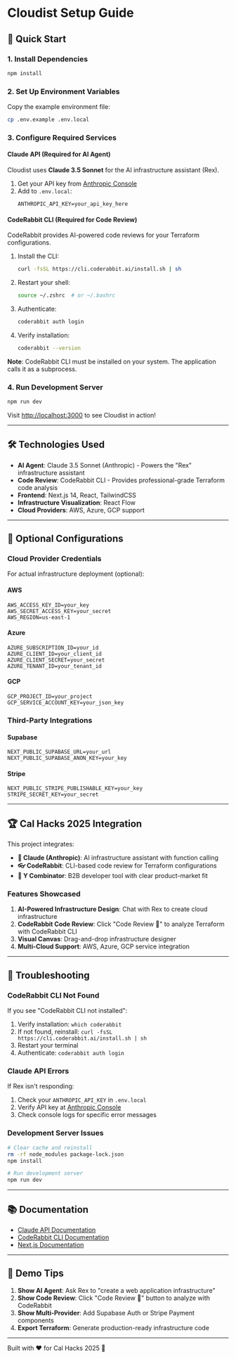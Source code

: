 # Cloudist Setup Guide

## 🚀 Quick Start

### 1. Install Dependencies

```bash
npm install
```

### 2. Set Up Environment Variables

Copy the example environment file:

```bash
cp .env.example .env.local
```

### 3. Configure Required Services

#### Claude API (Required for AI Agent)

Cloudist uses **Claude 3.5 Sonnet** for the AI infrastructure assistant (Rex).

1. Get your API key from [Anthropic Console](https://console.anthropic.com/)
2. Add to `.env.local`:
   ```
   ANTHROPIC_API_KEY=your_api_key_here
   ```

#### CodeRabbit CLI (Required for Code Review)

CodeRabbit provides AI-powered code reviews for your Terraform configurations.

1. Install the CLI:
   ```bash
   curl -fsSL https://cli.coderabbit.ai/install.sh | sh
   ```

2. Restart your shell:
   ```bash
   source ~/.zshrc  # or ~/.bashrc
   ```

3. Authenticate:
   ```bash
   coderabbit auth login
   ```

4. Verify installation:
   ```bash
   coderabbit --version
   ```

**Note**: CodeRabbit CLI must be installed on your system. The application calls it as a subprocess.

### 4. Run Development Server

```bash
npm run dev
```

Visit [http://localhost:3000](http://localhost:3000) to see Cloudist in action!

---

## 🛠️ Technologies Used

- **AI Agent**: Claude 3.5 Sonnet (Anthropic) - Powers the "Rex" infrastructure assistant
- **Code Review**: CodeRabbit CLI - Provides professional-grade Terraform code analysis
- **Frontend**: Next.js 14, React, TailwindCSS
- **Infrastructure Visualization**: React Flow
- **Cloud Providers**: AWS, Azure, GCP support

---

## 📝 Optional Configurations

### Cloud Provider Credentials

For actual infrastructure deployment (optional):

#### AWS
```env
AWS_ACCESS_KEY_ID=your_key
AWS_SECRET_ACCESS_KEY=your_secret
AWS_REGION=us-east-1
```

#### Azure
```env
AZURE_SUBSCRIPTION_ID=your_id
AZURE_CLIENT_ID=your_client_id
AZURE_CLIENT_SECRET=your_secret
AZURE_TENANT_ID=your_tenant_id
```

#### GCP
```env
GCP_PROJECT_ID=your_project
GCP_SERVICE_ACCOUNT_KEY=your_json_key
```

### Third-Party Integrations

#### Supabase
```env
NEXT_PUBLIC_SUPABASE_URL=your_url
NEXT_PUBLIC_SUPABASE_ANON_KEY=your_key
```

#### Stripe
```env
NEXT_PUBLIC_STRIPE_PUBLISHABLE_KEY=your_key
STRIPE_SECRET_KEY=your_secret
```

---

## 🏆 Cal Hacks 2025 Integration

This project integrates:

- **🧊 Claude (Anthropic)**: AI infrastructure assistant with function calling
- **👓 CodeRabbit**: CLI-based code review for Terraform configurations
- **🚀 Y Combinator**: B2B developer tool with clear product-market fit

### Features Showcased

1. **AI-Powered Infrastructure Design**: Chat with Rex to create cloud infrastructure
2. **CodeRabbit Code Review**: Click "Code Review 🐰" to analyze Terraform with CodeRabbit CLI
3. **Visual Canvas**: Drag-and-drop infrastructure designer
4. **Multi-Cloud Support**: AWS, Azure, GCP service integration

---

## 🐛 Troubleshooting

### CodeRabbit CLI Not Found

If you see "CodeRabbit CLI not installed":

1. Verify installation: `which coderabbit`
2. If not found, reinstall: `curl -fsSL https://cli.coderabbit.ai/install.sh | sh`
3. Restart your terminal
4. Authenticate: `coderabbit auth login`

### Claude API Errors

If Rex isn't responding:

1. Check your `ANTHROPIC_API_KEY` in `.env.local`
2. Verify API key at [Anthropic Console](https://console.anthropic.com/)
3. Check console logs for specific error messages

### Development Server Issues

```bash
# Clear cache and reinstall
rm -rf node_modules package-lock.json
npm install

# Run development server
npm run dev
```

---

## 📚 Documentation

- [Claude API Documentation](https://docs.anthropic.com/)
- [CodeRabbit CLI Documentation](https://docs.coderabbit.ai/cli/overview)
- [Next.js Documentation](https://nextjs.org/docs)

---

## 🎯 Demo Tips

1. **Show AI Agent**: Ask Rex to "create a web application infrastructure"
2. **Show Code Review**: Click "Code Review 🐰" button to analyze with CodeRabbit
3. **Show Multi-Provider**: Add Supabase Auth or Stripe Payment components
4. **Export Terraform**: Generate production-ready infrastructure code

---

Built with ❤️ for Cal Hacks 2025 🐻

